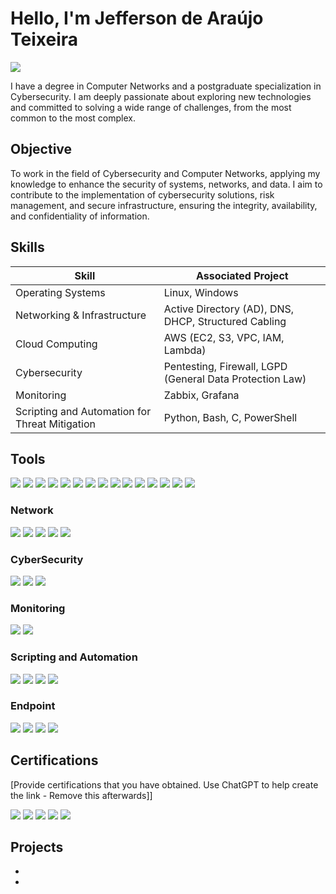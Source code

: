 # Hello, I'm Jefferson de Araújo Teixeira
<a href="https://linkedin.com/in/jefferson-araujo-teixeira"><img src="https://img.shields.io/badge/-LinkedIn-0072b1?&style=for-the-badge&logo=linkedin&logoColor=white" /></a>

I have a degree in Computer Networks and a postgraduate specialization in Cybersecurity. I am deeply passionate about exploring new technologies and committed to solving a wide range of challenges, from the most common to the most complex.

## Objective

To work in the field of Cybersecurity and Computer Networks, applying my knowledge to enhance the security of systems, networks, and data. I aim to contribute to the implementation of cybersecurity solutions, risk management, and secure infrastructure, ensuring the integrity, availability, and confidentiality of information.

## Skills

| Skill                                         | Associated Project         |
|-----------------------------------------------|----------------------------|
| Operating Systems                             | Linux, Windows |
| Networking & Infrastructure                   | Active Directory (AD), DNS, DHCP, Structured Cabling|
| Cloud Computing                               | AWS (EC2, S3, VPC, IAM, Lambda)|
| Cybersecurity                                 | Pentesting, Firewall, LGPD (General Data Protection Law)|
| Monitoring                                    | Zabbix, Grafana|
| Scripting and Automation for Threat Mitigation | Python, Bash, C, PowerShell|

## Tools
<div>
    <img src="https://img.shields.io/badge/-Wireshark-1679A7?style=for-the-badge&logo=Wireshark&logoColor=white" />
    <img src="https://img.shields.io/badge/-Nmap-000000?style=for-the-badge&logo=nmap&logoColor=white" />
    <img src="https://img.shields.io/badge/-Nagios-000000?style=for-the-badge&logo=nagios&logoColor=white" />
    <img src="https://img.shields.io/badge/-GLPI-2D3D3D?style=for-the-badge&logo=glpi&logoColor=white" />
    <img src="https://img.shields.io/badge/-Cisco%20Packet%20Tracer-1C1C1C?style=for-the-badge&logo=cisco&logoColor=white" />
    <img src="https://img.shields.io/badge/-Kali%20Linux-557C8A?style=for-the-badge&logo=kali-linux&logoColor=white" />
    <img src="https://img.shields.io/badge/-Metasploit-BC232B?style=for-the-badge&logo=metasploit&logoColor=white" />
    <img src="https://img.shields.io/badge/-Zabbix-FF6600?style=for-the-badge&logo=zabbix&logoColor=white" />
    <img src="https://img.shields.io/badge/-Grafana-F46800?style=for-the-badge&logo=grafana&logoColor=white" />
    <img src="https://img.shields.io/badge/-VMware-607078?style=for-the-badge&logo=vmware&logoColor=white" />
    <img src="https://img.shields.io/badge/-VirtualBox-1E1E1E?style=for-the-badge&logo=virtualbox&logoColor=white" />
    <img src="https://img.shields.io/badge/-Docker-2496ED?style=for-the-badge&logo=docker&logoColor=white" />
    <img src="https://img.shields.io/badge/-Hyper%20V-00A4EF?style=for-the-badge&logo=microsoft&logoColor=white" />
    <img src="https://img.shields.io/badge/-PyCharm-000000?style=for-the-badge&logo=pycharm&logoColor=white" />
    <img src="https://img.shields.io/badge/-Visual%20Studio%20Code-0078D4?style=for-the-badge&logo=visualstudiocode&logoColor=white" />
</div>


### Network
<div>
    <img src="https://img.shields.io/badge/-Active%20Directory-0A66C2?style=for-the-badge&logo=microsoft&logoColor=white" />
    <img src="https://img.shields.io/badge/-AWS-232F3E?style=for-the-badge&logo=amazonaws&logoColor=white" />
    <img src="https://img.shields.io/badge/-DNS-FF6C37?style=for-the-badge&logo=google-public-dns&logoColor=white" />
    <img src="https://img.shields.io/badge/-DHCP-0088CC?style=for-the-badge&logo=internet-explorer&logoColor=white" />
    <img src="https://img.shields.io/badge/-Structured%20Cabling-555555?style=for-the-badge&logo=network&logoColor=white" />
</div>

### CyberSecurity
<div>
    <img src="https://img.shields.io/badge/-Pentesting-FF5733?style=for-the-badge&logo=security&logoColor=white" />
    <img src="https://img.shields.io/badge/-Firewall-FF5733?style=for-the-badge&logo=firewall&logoColor=white" />
    <img src="https://img.shields.io/badge/-LGPD-1F4F56?style=for-the-badge&logo=legal&logoColor=white" />
</div>

### Monitoring
<div>
    <img src="https://img.shields.io/badge/-Zabbix-FF6600?style=for-the-badge&logo=zabbix&logoColor=white" />
    <img src="https://img.shields.io/badge/-Grafana-F46800?style=for-the-badge&logo=grafana&logoColor=white" />
</div>

### Scripting and Automation
<div>
    <img src="https://img.shields.io/badge/-Python-3776AB?style=for-the-badge&logo=python&logoColor=white" />
    <img src="https://img.shields.io/badge/-C-A8B9CC?style=for-the-badge&logo=c&logoColor=white" />
    <img src="https://img.shields.io/badge/-Bash-4EAA25?style=for-the-badge&logo=gnubash&logoColor=white" />
    <img src="https://img.shields.io/badge/-Powershell-2E2D88?style=for-the-badge&logo=powershell&logoColor=white" />
</div>

### Endpoint
<div>
    <img src="https://img.shields.io/badge/-Microsoft%20365-0078D4?style=for-the-badge&logo=microsoftoffice&logoColor=white" />
    <img src="https://img.shields.io/badge/-Kaspersky-1B9A28?style=for-the-badge&logo=kaspersky&logoColor=white" />
    <img src="https://img.shields.io/badge/-PfSense-313131?style=for-the-badge&logo=pfsense&logoColor=white" />
    <img src="https://img.shields.io/badge/-UniFi-009A99?style=for-the-badge&logo=ubiquiti&logoColor=white" />
</div>

## Certifications
[Provide certifications that you have obtained. Use ChatGPT to help create the link - Remove this afterwards]]
<div>
<img src="https://img.shields.io/badge/-Security%2B-FF0000?&style=for-the-badge&logo=CompTIA&logoColor=white" />
<img src="https://img.shields.io/badge/-Network%2B-007ACC?&style=for-the-badge&logo=CompTIA&logoColor=white" />
<img src="https://img.shields.io/badge/-A%2B-4D4D4D?&style=for-the-badge&logo=CompTIA&logoColor=white" />
<img src="https://img.shields.io/badge/-CDSA-006400?&style=for-the-badge&logoColor=white" />
<img src="https://img.shields.io/badge/-CCD-000080?&style=for-the-badge&logoColor=white" />
</div>

## Projects
-
- 
